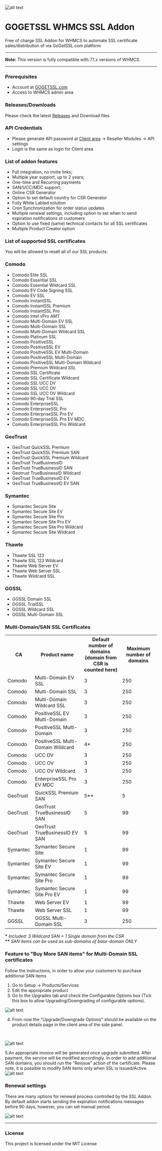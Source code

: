 ![alt text](https://my.gogetssl.com/assets/img/logo_for_github.png "Logo Title Text 1")
# GOGETSSL WHMCS SSL Addon
Free of charge SSL Addon for WHMCS to automate SSL certificate sales/distribution of via GoGetSSL.com platform

***
**Note:** This version is fully compatible with 7.1.x versions of WHMCS.
***

### Prerequisites
- Account at [GOGETSSL.com](https://www.gogetssl.com)
- Access to WHMCS admin area

### Releases/Downloads
Please check the latest [Releases](https://github.com/gogetssl/whmcs-addon/releases) and Download files 

### API Credentials
- Please generate API password at [Client area](https://my.gogetssl.com) -> Reseller Modules -> API settings
- Login is the same as login for Client area

### List of addon features
- Full integration, no invite links;
- Multiple year support, up to 2 years;
- One-time and Recurring payments
- SAN/UCC/MDC support;
- Online CSR Generator
- Option to set default country for CSR Generator
- Fully White Labled solution
- Cron Synchronization for order status updates
- Multiple renewal settings, including option to set when to send expiration notifications ot customers
- Option to use fixed (same) technical contacts for all SSL certificates
- Multiple Product Creator option

### List of supported SSL certificates

You will be allowed to resell all of our SSL products:
### Comodo
- Comodo Elite SSL
- Comodo Essential SSL
- Comodo Essential Wildcard SSL
- Comodo EV Code Signing SSL
- Comodo EV SSL
- Comodo InstantSSL
- Comodo InstantSSL Premium
- Comodo InstantSSL Pro
- Comodo Intel vPro AMT
- Comodo Multi-Domain EV SSL
- Comodo Multi-Domain SSL
- Comodo Multi-Domain Wildcard SSL
- Comodo Platinum SSL
- Comodo PositiveSSL
- Comodo PositiveSSL EV
- Comodo PositiveSSL EV Multi-Domain
- Comodo PositiveSSL Multi-Domain
- Comodo PositiveSSL Multi-Domain Wildcard
- Comodo Premium Wildcard SSL
- Comodo SSL Certificate
- Comodo SSL Certificate Wildcard
- Comodo SSL UCC DV
- Comodo SSL UCC OV
- Comodo SSL UCC OV Wildcard
- Comodo 90-day Trial SSL
- Comodo EnterpriseSSL
- Comodo EnterpriseSSL Pro
- Comodo EnterpriseSSL Pro EV
- Comodo EnterpriseSSL Pro EV MDC
- Comodo EnterpriseSSL Pro Wildcard 

### GeoTrust
- GeoTrust QuickSSL Premium
- GeoTrust QuickSSL Premium SAN
- GeoTrust QuickSSL Premium Wildcard
- GeoTrust TrueBusinessID
- GeoTrust TrueBusinessID SAN
- Geotrust TrueBusinessID Wildcard
- GeoTrust TrueBusinessID EV
- GeoTrust TrueBusinessID EV SAN

### Symantec
- Symantec Secure Site
- Symantec Secure Site EV
- Symantec Secure Site Pro
- Symantec Secure Site Pro EV
- Symantec Secure Site Pro Wildcard
- Symantec Secure Site Wildcard

### Thawte
- Thawte SSL 123
- Thawte SSL 123 Wildcard
- Thawte Web Server EV
- Thawte Web Server SSL
- Thawte Wildcard SSL

### GGSSL
- GGSSL Domain SSL
- GGSSL TrialSSL
- GGSSL Wildcard SSL
- GGSSL Multi-Domain SSL

### Multi-Domain/SAN SSL Certificates
<html>
<table>
  <tr>
    <th>CA</th>
    <th>Product name</th>
    <th>Default number of domains&nbsp;<br>(domain from CSR is counted here)</th>
    <th>Maximum number of domains</th>
  </tr>
  <tr>
    <td>Comodo</td>
    <td>Multi-Domain EV SSL</td>
    <td>3</td>
    <td>250</td>
  </tr>
  <tr>
    <td>Comodo</td>
    <td>Multi-Domain SSL</td>
    <td>3</td>
    <td>250</td>
  </tr>
  <tr>
    <td>Comodo</td>
    <td>Multi-Domain Wildcard SSL</td>
    <td>3</td>
    <td>250</td>
  </tr>
  <tr>
    <td>Comodo</td>
    <td>PositiveSSL EV Multi-Domain</td>
    <td>3</td>
    <td>250</td>
  </tr>
  <tr>
    <td>Comodo</td>
    <td>PositiveSSL Multi-Domain</td>
    <td>3</td>
    <td>250</td>
  </tr>
  <tr>
    <td>Comodo</td>
    <td>PositiveSSL Multi-Domain Wildcard</td>
    <td>4*</td>
    <td>250</td>
  </tr>
  <tr>
    <td>Comodo</td>
    <td>UCC DV</td>
    <td>3</td>
    <td>250</td>
  </tr>
  <tr>
    <td>Comodo</td>
    <td>UCC OV</td>
    <td>3</td>
    <td>250</td>
  </tr>
   <tr>
    <td>Comodo</td>
    <td>UCC OV Wildcard</td>
    <td>3</td>
    <td>250</td>
  </tr>
  <tr>
    <td>Comodo</td>
    <td>EnterpriseSSL Pro EV MDC</td>
    <td>3</td>
    <td>250</td>
  </tr>
   <tr>
    <td>GeoTrust</td>
    <td>QuickSSL Premium SAN</td>
    <td>5**</td>
    <td>5</td>
  </tr>
   <tr>
    <td>GeoTrust</td>
    <td>GeoTrust TrueBusinessID SAN</td>
    <td>5</td>
    <td>99</td>
  </tr>
  <tr>
    <td>GeoTrust</td>
    <td>GeoTrust TrueBusinessID EV SAN</td>
    <td>5</td>
    <td>99</td>
  </tr>
  <tr>
    <td>Symantec</td>
    <td>Symantec Secure Site</td>
    <td>1</td>
    <td>99</td>
  </tr>
  <tr>
    <td>Symantec</td>
    <td>Symantec Secure Site EV</td>
    <td>1</td>
    <td>99</td>
  </tr>
  <tr>
    <td>Symantec</td>
    <td>Symantec Secure Site Pro</td>
    <td>1</td>
    <td>99</td>
  </tr>
  <tr>
    <td>Symantec</td>
    <td>Symantec Secure Site Pro EV</td>
    <td>1</td>
    <td>99</td>
  </tr>
   <tr>
    <td>Thawte</td>
    <td>Web Server EV</td>
    <td>1</td>
    <td>99</td>
  </tr>
  <tr>
    <td>Thawte</td>
    <td>Web Server SSL</td>
    <td>1</td>
    <td>99</td>
  </tr>
  <tr>
    <td>GGSSL</td>
    <td>GGSSL Multi-Domain SSL</td>
    <td>3</td>
    <td>250</td>
  </tr>
</table>
<strong>*</strong> <i>Included: 3 Wildcard SAN + 1 Single domain from the CSR</i><br>
<strong>**</strong> <i>SAN items can be used as sub-domains of base-domain ONLY</i>
</html>

### Feature to "Buy More SAN items" for Multi-Domain SSL certificates
Follow the instructions, in order to allow your customers to purchase additional SAN items 

1. Go to Setup -> Products/Services
2. Edit the appropriate product
3. Go to the Upgrades tab and check the Configurable Options box (Tick this box to allow Upgrading/Downgrading of configurable options).

![alt text](https://my.gogetssl.com/assets/img/whmcs_buysan_01.png "Buy more SAN")

4. From now the "Upgrade/Downgrade Options" should be available on the product details page in the client area of the side panel.
<html><br></html>

![alt text](https://my.gogetssl.com/assets/img/whmcs_buysan_02.png "Buy more SAN")

5.An appropriate invoice will be generated once upgrade submitted. After payment, the service will be modified accordingly. In order to add additional SAN domains, you should run the "Reissue" action of the certificate. Please note, it is possible to modify SAN items only when SSL is Issued/Active.<html><br></html>
![alt text](https://my.gogetssl.com/assets/img/whmcs_buysan_03.png "Buy more SAN")

### Renewal settings
There are many options for renewal process controlled by the SSL Addon. By default addon starts sending the expiration notifications messages before 90 days, however, you can set manual period.

![alt text](https://my.gogetssl.com/assets/img/whmcs_renewal_01.png "SSL Renewal settings")
***

### License
This project is licensed under the MIT License


